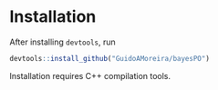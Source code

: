 # Installation

After installing `devtools`, run

```R
devtools::install_github("GuidoAMoreira/bayesPO")
```

Installation requires C++ compilation tools.
